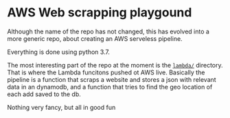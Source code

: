 # AWS Web scrapping playgound

Although the name of the repo has not changed, this has evolved into a more generic repo, about creating an AWS serveless pipeline.

Everything is done using python 3.7.

The most interesting part of the repo at the moment is the [`lambda/`](lambda) directory. That is where the Lambda funcitons pushed ot AWS live.
Basically the pipeline is a function that scraps a website and stores a json with relevant data in an dynamodb, and a function that tries to find the geo location of each add saved to the db.

Nothing very fancy, but all in good fun
